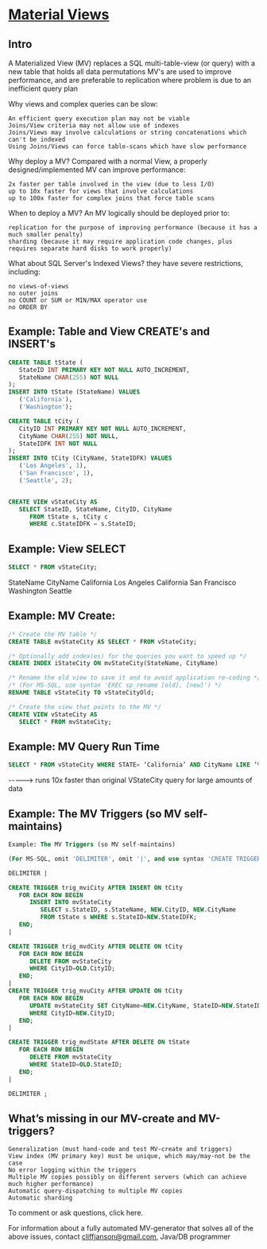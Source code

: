 # [Material Views](https://www.materialized.info/)


## Intro

A Materialized View (MV) replaces a SQL multi-table-view (or query) with a new table that holds all data permutations
MV's are used to improve performance, and are preferable to replication where problem is due to an inefficient query plan

Why views and complex queries can be slow:

    An efficient query execution plan may not be viable
    Joins/View criteria may not allow use of indexes
    Joins/Views may involve calculations or string concatenations which can't be indexed
    Using Joins/Views can force table-scans which have slow performance

Why deploy a MV?   Compared with a normal View, a properly designed/implemented MV can improve performance:

    2x faster per table involved in the view (due to less I/O)
    up to 10x faster for views that involve calculations
    up to 100x faster for complex joins that force table scans

When to deploy a MV?   An MV logically should be deployed prior to:

    replication for the purpose of improving performance (because it has a much smaller penalty)
    sharding (because it may require application code changes, plus requires separate hard disks to work properly)

What about SQL Server's Indexed Views?   they have severe restrictions, including:

    no views-of-views
    no outer joins
    no COUNT or SUM or MIN/MAX operator use
    no ORDER BY


## Example: Table and View CREATE's and INSERT's

```sql
CREATE TABLE tState (
   StateID INT PRIMARY KEY NOT NULL AUTO_INCREMENT,
   StateName CHAR(255) NOT NULL
);
INSERT INTO tState (StateName) VALUES
   ('California'),
   ('Washington');

CREATE TABLE tCity (
   CityID INT PRIMARY KEY NOT NULL AUTO_INCREMENT,
   CityName CHAR(255) NOT NULL,
   StateIDFK INT NOT NULL
);
INSERT INTO tCity (CityName, StateIDFK) VALUES
   ('Los Angeles', 1),
   ('San Francisco', 1),
   ('Seattle', 2);


CREATE VIEW vStateCity AS
   SELECT StateID, StateName, CityID, CityName
      FROM tState s, tCity c
      WHERE c.StateIDFK = s.StateID;

```


## Example: View SELECT

```sql
SELECT * FROM vStateCity;
```

StateName 	CityName
California 	Los Angeles
California 	San Francisco
Washington 	Seattle


## Example: MV Create:

```sql
/* Create the MV table */
CREATE TABLE mvStateCity AS SELECT * FROM vStateCity;

/* Optionally add index(es) for the queries you want to speed up */
CREATE INDEX iStateCity ON mvStateCity(StateName, CityName)

/* Rename the old view to save it and to avoid application re-coding */
/* (For MS-SQL, use syntax 'EXEC sp_rename [old], [new]') */
RENAME TABLE vStateCity TO vStateCityOld;

/* Create the view that points to the MV */
CREATE VIEW vStateCity AS
   SELECT * FROM mvStateCity;
```

## Example: MV Query Run Time

```sql
SELECT * FROM vStateCity WHERE STATE= ‘California’ AND CityName LIKE ‘%an%’;
```

-----> runs 10x faster than original VStateCity query for large amounts of data


## Example: The MV Triggers (so MV self-maintains)

```sql
Example: The MV Triggers (so MV self-maintains)

(For MS-SQL, omit 'DELIMITER', omit '|', and use syntax 'CREATE TRIGGER [trig] ON [table] AS BEGIN ...')

DELIMITER |

CREATE TRIGGER trig_mviCity AFTER INSERT ON tCity
   FOR EACH ROW BEGIN
      INSERT INTO mvStateCity
         SELECT s.StateID, s.StateName, NEW.CityID, NEW.CityName
         FROM tState s WHERE s.StateID=NEW.StateIDFK;
   END;
|

CREATE TRIGGER trig_mvdCity AFTER DELETE ON tCity
   FOR EACH ROW BEGIN
      DELETE FROM mvStateCity
      WHERE CityID=OLD.CityID;
   END;
|
CREATE TRIGGER trig_mvuCity AFTER UPDATE ON tCity
   FOR EACH ROW BEGIN
      UPDATE mvStateCity SET CityName=NEW.CityName, StateID=NEW.StateIDFK
      WHERE CityID=NEW.CityID;
   END;
|

CREATE TRIGGER trig_mvdState AFTER DELETE ON tState
   FOR EACH ROW BEGIN
      DELETE FROM mvStateCity
      WHERE StateID=OLD.StateID;
   END;
|

DELIMITER ;
```

## What’s missing in our MV-create and MV-triggers?

    Generalization (must hand-code and test MV-create and triggers)
    View index (MV primary key) must be unique, which may/may-not be the case
    No error logging within the triggers
    Multiple MV copies possibly on different servers (which can achieve much higher performance)
    Automatic query-dispatching to multiple MV copies
    Automatic sharding


To comment or ask questions, click here.

For information about a fully automated MV-generator that solves all of the above issues, contact cliffjanson@gmail.com, Java/DB programmer


